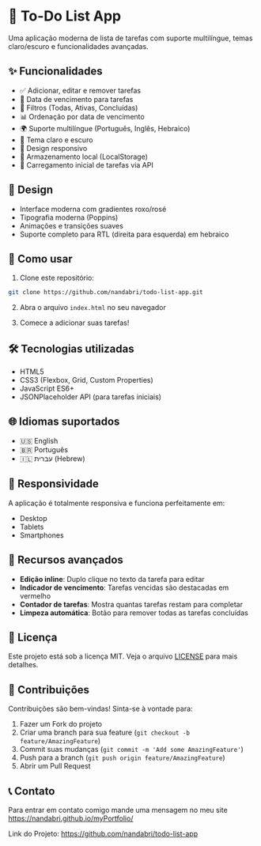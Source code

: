 # 📝 To-Do List App

Uma aplicação moderna de lista de tarefas com suporte multilíngue, temas claro/escuro e funcionalidades avançadas.

## ✨ Funcionalidades

- ✅ Adicionar, editar e remover tarefas
- 📅 Data de vencimento para tarefas
- 🔄 Filtros (Todas, Ativas, Concluídas)
- 📊 Ordenação por data de vencimento
- 🌍 Suporte multilíngue (Português, Inglês, Hebraico)
- 🌙 Tema claro e escuro
- 📱 Design responsivo
- 💾 Armazenamento local (LocalStorage)
- 🚀 Carregamento inicial de tarefas via API

## 🎨 Design

- Interface moderna com gradientes roxo/rosé
- Tipografia moderna (Poppins)
- Animações e transições suaves
- Suporte completo para RTL (direita para esquerda) em hebraico

## 🚀 Como usar

1. Clone este repositório:
```bash
git clone https://github.com/nandabri/todo-list-app.git
```

2. Abra o arquivo `index.html` no seu navegador

3. Comece a adicionar suas tarefas!

## 🛠️ Tecnologias utilizadas

- HTML5
- CSS3 (Flexbox, Grid, Custom Properties)
- JavaScript ES6+
- JSONPlaceholder API (para tarefas iniciais)

## 🌐 Idiomas suportados

- 🇺🇸 English
- 🇧🇷 Português
- 🇮🇱 עברית (Hebrew)

## 📱 Responsividade

A aplicação é totalmente responsiva e funciona perfeitamente em:
- Desktop
- Tablets
- Smartphones

## 🎯 Recursos avançados

- **Edição inline**: Duplo clique no texto da tarefa para editar
- **Indicador de vencimento**: Tarefas vencidas são destacadas em vermelho
- **Contador de tarefas**: Mostra quantas tarefas restam para completar
- **Limpeza automática**: Botão para remover todas as tarefas concluídas

## 📄 Licença

Este projeto está sob a licença MIT. Veja o arquivo [LICENSE](LICENSE) para mais detalhes.

## 🤝 Contribuições

Contribuições são bem-vindas! Sinta-se à vontade para:

1. Fazer um Fork do projeto
2. Criar uma branch para sua feature (`git checkout -b feature/AmazingFeature`)
3. Commit suas mudanças (`git commit -m 'Add some AmazingFeature'`)
4. Push para a branch (`git push origin feature/AmazingFeature`)
5. Abrir um Pull Request

## 📞 Contato

Para entrar em contato comigo mande uma mensagem no meu site https://nandabri.github.io/myPortfolio/


Link do Projeto: https://github.com/nandabri/todo-list-app
